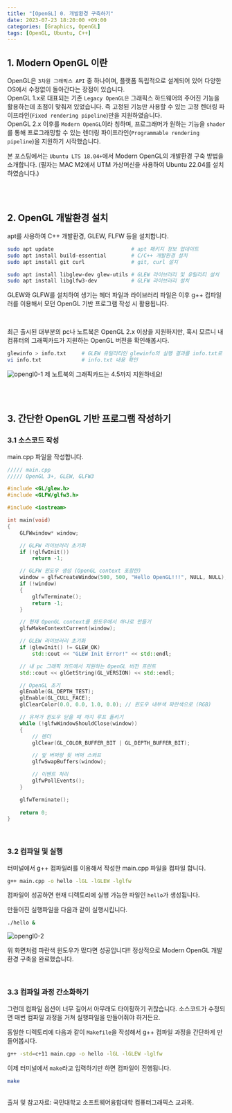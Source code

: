 ```yaml
---
title: "[OpenGL] 0. 개발환경 구축하기"
date: 2023-07-23 18:20:00 +09:00
categories: [Graphics, OpenGL]
tags: [OpenGL, Ubuntu, C++]
---
```



## 1. Modern OpenGL 이란
OpenGL은 `3차원 그래픽스 API` 중 하나이며, 플랫폼 독립적으로 설계되어 있어 다양한 OS에서 수정없이 돌아간다는 장점이 있습니다.  
OpenGL 1.x로 대표되는 기존 `Legacy OpenGL은` 그래픽스 하드웨어의 주어진 기능을 활용하는데 초점이 맞춰져 있었습니다. 즉 고정된 기능만 사용할 수 있는 고정 렌더링 파이프라인(`Fixed rendering pipeline`)만을 지원하였습니다.  
OpenGL 2.x 이후를 `Modern OpenGL`이라 칭하며, 프로그래머가 원하는 기능을 `shader`를 통해 프로그래밍할 수 있는 렌더링 파이프라인(`Programmable rendering pipeline`)을 지원하기 시작했습니다.

본 포스팅에서는 `Ubuntu LTS 18.04+`에서 Modern OpenGL의 개발환경 구축 방법을 소개합니다. (필자는 MAC M2에서 UTM 가상머신을 사용하여 Ubuntu 22.04를 설치하였습니다.)

<br>
<br>

## 2. OpenGL 개발환경 설치

apt를 사용하여 C++ 개발환경, GLEW, FLFW 등을 설치합니다.
```bash
sudo apt update                         # apt 패키지 정보 업데이트
sudo apt install build-essential        # C/C++ 개발환경 설치
sudo apt install git curl               # git, curl 설치

sudo apt install libglew-dev glew-utils # GLEW 라이브러리 및 유틸리티 설치
sudo apt install libglfw3-dev           # GLFW 라이브러리 설치
```

GLEW와 GLFW를 설치하여 생기는 헤더 파일과 라이브러리 파일은 이후 g++ 컴파일러를 이용해서 모던 OpenGL 기반 프로그램 작성 시 활용됩니다.

<br>

최근 출시된 대부분의 pc나 노트북은 OpenGL 2.x 이상을 지원하지만, 혹시 모르니 내 컴퓨터의 그래픽카드가 지원하는 OpenGL 버전을 확인해봅시다.
```bash
glewinfo > info.txt     # GLEW 유틸리티인 glewinfo의 실행 결과를 info.txt로 리다이렉션
vi info.txt             # info.txt 내용 확인
```
![opengl0-1](https://github.com/lvolzdev/lvolzdev.github.io/assets/63188042/c18c4837-de84-40b0-96ad-bf4ee94e64fb)
제 노트북의 그래픽카드는 4.5까지 지원하네요!

<br>
<br>

## 3. 간단한 OpenGL 기반 프로그램 작성하기
### 3.1 소스코드 작성
main.cpp 파일을 작성합니다.
```c++
///// main.cpp
///// OpenGL 3+, GLEW, GLFW3

#include <GL/glew.h>
#include <GLFW/glfw3.h>

#include <iostream>

int main(void)
{
	GLFWwindow* window; 

	// GLFW 라이브러리 초기화
	if (!glfwInit())
		return -1;

	// GLFW 윈도우 생성 (OpenGL context 포함한)
	window = glfwCreateWindow(500, 500, "Hello OpenGL!!!", NULL, NULL);
	if (!window)
	{
		glfwTerminate();
		return -1;
	}

	// 현재 OpenGL context를 윈도우에서 하나로 만들기
	glfwMakeContextCurrent(window);

	// GLEW 라이브러리 초기화
	if (glewInit() != GLEW_OK)
		std::cout << "GLEW Init Error!" << std::endl;

	// 내 pc 그래픽 카드에서 지원하는 OpenGL 버전 프린트
	std::cout << glGetString(GL_VERSION) << std::endl;

	// OpenGL 초기
	glEnable(GL_DEPTH_TEST);
	glEnable(GL_CULL_FACE);
	glClearColor(0.0, 0.0, 1.0, 0.0); // 윈도우 내부색 파란색으로 (RGB)

	// 유저가 윈도우 닫을 때 까지 루프 돌리기
	while (!glfwWindowShouldClose(window))
	{
		// 렌더
		glClear(GL_COLOR_BUFFER_BIT | GL_DEPTH_BUFFER_BIT);

		// 앞 버퍼랑 뒷 버퍼 스와프
		glfwSwapBuffers(window);

		// 이벤트 처리
		glfwPollEvents();
	}

	glfwTerminate();
	
	return 0;
}
```

<br>

### 3.2 컴파일 및 실행
터미널에서 g++ 컴파일러를 이용해서 작성한 main.cpp 파일을 컴파일 합니다.
```bash
g++ main.cpp -o hello -lGL -lGLEW -lglfw
```

컴파일이 성공하면 현재 디렉토리에 실행 가능한 파일인 `hello`가 생성됩니다. 

만들어진 실행파일을 다음과 같이 실행시킵니다.
```bash
./hello &
```
![opengl0-2](https://github.com/lvolzdev/lvolzdev.github.io/assets/63188042/9fab520e-fea6-498b-8563-bd2f8c242fa8)

위 화면처럼 파란색 윈도우가 떴다면 성공입니다!! 정상적으로 Modern OpenGL 개발환경 구축을 완료했습니다.

<br>

### 3.3 컴파일 과정 간소화하기
그런데 컴파일 옵션이 너무 길어서 아무래도 타이핑하기 귀찮습니다. 소스코드가 수정되면 매번 컴파일 과정을 거쳐 실행파일을 만들어줘야 하거든요.  

동일한 디렉토리에 다음과 같이 `Makefile`을 작성해서 g++ 컴파일 과정을 간단하게 만들어봅시다.
```bash
g++ -std=c+11 main.cpp -o hello -lGL -lGLEW -lglfw
```

이제 터미널에서 `make`라고 입력하기만 하면 컴파일이 진행됩니다.
```bash
make
```

<br>
출처 및 참고자료: 국민대학교 소프트웨어융합대학 컴퓨터그래픽스 교과목.
